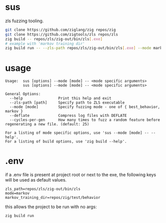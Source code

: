 # sus

zls fuzzing tooling.

```bash
git clone https://github.com/ziglang/zig repos/zig
git clone https://github.com/zigtools/zls repos/zls
zig build -- repos/zls/zig-out/bin/zls[.exe]
# example with 'markov training dir'
zig build run -- --zls-path repos/zls/zig-out/bin/zls[.exe] --mode markov -- --training-dir repos/zig/test/
```

# usage

```console
Usage:  sus [options] --mode [mode] -- <mode specific arguments>
        sus [options] --mode [mode] -- <mode specific arguments>

General Options:
  --help                Print this help and exit
  --zls-path [path]     Specify path to ZLS executable
  --mode [mode]         Specify fuzzing mode - one of { best_behavior, markov }
  --deflate             Compress log files with DEFLATE
  --cycles-per-gen      How many times to fuzz a random feature before regenerating a new file. (default: 25)

For a listing of mode specific options, use 'sus --mode [mode] -- --help'.
For a listing of build options, use 'zig build --help'.
```

# .env
if a .env file is present at project root or next to the exe, the following keys will be used as default values.  
```console
zls_path=repos/zls/zig-out/bin/zls
mode=markov
markov_training_dir=repos/zig/test/behavior
```

this allows the project to be run with no args:
```console
zig build run
```
